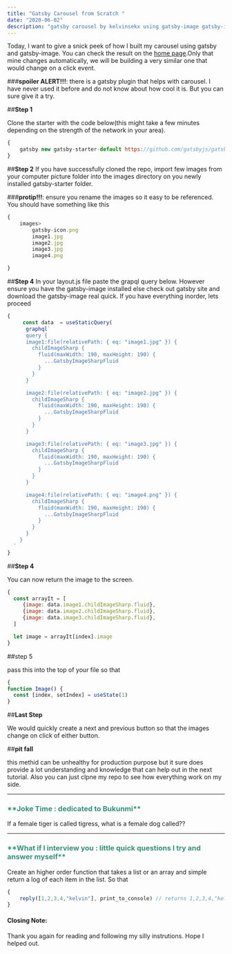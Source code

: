 ```yaml
---
title: "Gatsby Carousel from Scratch "
date: "2020-06-02"
description: "gatsby carousel by kelvinsekx using gatsby-image gatsby-image gatsby gatsby carousel"
---
```


Today, I want to give a snick peek of how I built my carousel using gatsby and gatsby-image. You can check the result on the <a href="https://www.kelvinsekx.codes">home page</a>.Only that mine changes automatically, we will be  building a very similar one that would change on a click event.

###**spoiler ALERT!!!**: there is a gatsby plugin that helps with carousel. I have never used it before and do not know about how cool it is. But you can sure give it a try.


##**Step 1**

Clone the starter with the code below(this might take a few minutes depending on the strength of the network in your area). 
```javascript
{
    gatsby new gatsby-starter-default https://github.com/gatsbyjs/gatsby-starter-default
}
```

##**Step 2**
If you have successfully cloned the repo, import few images from your computer picture folder into the images directory on you newly installed gatsby-starter folder.  

###**protip!!!**: ensure you rename the images so it easy to be referenced. You should have something like this

```javascript
{
    images>
        gatsby-icon.png
        image1.jpg
        image2.jpg
        image3.jpg
        image4.png

}
```

##**Step 4**
In your layout.js file paste the grapql query below. However ensure you have the gatsby-image installed else check out gatsby site and download the gatsby-image real quick. If you have everything inorder, lets proceed


```javascript
{
     const data  = useStaticQuery(
      graphql` 
      query {
      image1:file(relativePath: { eq: "image1.jpg" }) {
        childImageSharp {
          fluid(maxWidth: 190, maxHeight: 190) {
            ...GatsbyImageSharpFluid
          }
        }
      }

      image2:file(relativePath: { eq: "image2.jpg" }) {
        childImageSharp {
          fluid(maxWidth: 190, maxHeight: 190) {
            ...GatsbyImageSharpFluid
          }
        }
      }

      image3:file(relativePath: { eq: "image3.jpg" }) {
        childImageSharp {
          fluid(maxWidth: 190, maxHeight: 190) {
            ...GatsbyImageSharpFluid
          }
        }
      }

      image4:file(relativePath: { eq: "image4.png" }) {
        childImageSharp {
          fluid(maxWidth: 190, maxHeight: 190) {
            ...GatsbyImageSharpFluid
          }
        }
      }
    }
  `
}
```

##**Step 4**

You can now return the image to the screen.

```javascript
{
  const arrayIt = [
     {image: data.image1.childImageSharp.fluid},
     {image: data.image2.childImageSharp.fluid},
     {image: data.image3.childImageSharp.fluid},
  ]

  let image = arrayIt[index].image
}
```

##step 5

pass this into the top of your file so that


```javascript
{
function Image() {
  const [index, setIndex] = useState(1)
}
```
##**Last Step**

We would quickly create a next and previous button so that the images change on click of either button.

##**pit fall**

this methid can be unhealthy for production purpose but it sure does provide a lot understanding and knowledge that can help out in the next tutorial. Also you can just clpne my repo to see how everything work on my side.
****
 <h3 style="color:#349077">
**Joke Time : dedicated to Bukunmi**
</h3>

If a female tiger is called tigress,
what is a female dog called??

***
 <h3 style="color:#349077">
**What if I interview you : little quick questions I try and answer myself**
</h3>

Create an higher order function that takes a list or an array and simple return a log of each item in the list. So that
```javascript
{
    reply([1,2,3,4,"kelvin"], print_to_console) // returns 1,2,3,4,"kelvin"
}
```


#### Closing Note:
Thank you again for reading and following my silly instrutions. Hope I helped out.


